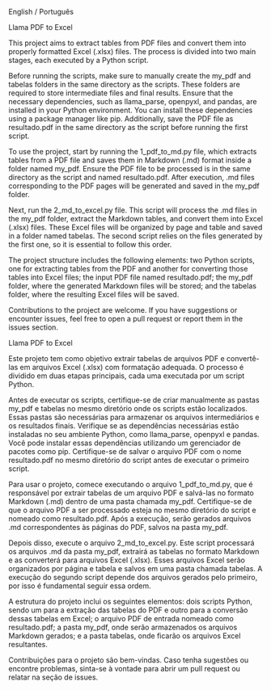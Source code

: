 English / Português

Llama PDF to Excel

This project aims to extract tables from PDF files and convert them into properly formatted Excel (.xlsx) files. The process is divided into two main stages, each executed by a Python script.

Before running the scripts, make sure to manually create the my_pdf and tabelas folders in the same directory as the scripts. These folders are required to store intermediate files and final results. Ensure that the necessary dependencies, such as llama_parse, openpyxl, and pandas, are installed in your Python environment. You can install these dependencies using a package manager like pip. Additionally, save the PDF file as resultado.pdf in the same directory as the script before running the first script.

To use the project, start by running the 1_pdf_to_md.py file, which extracts tables from a PDF file and saves them in Markdown (.md) format inside a folder named my_pdf. Ensure the PDF file to be processed is in the same directory as the script and named resultado.pdf. After execution, .md files corresponding to the PDF pages will be generated and saved in the my_pdf folder.

Next, run the 2_md_to_excel.py file. This script will process the .md files in the my_pdf folder, extract the Markdown tables, and convert them into Excel (.xlsx) files. These Excel files will be organized by page and table and saved in a folder named tabelas. The second script relies on the files generated by the first one, so it is essential to follow this order.

The project structure includes the following elements: two Python scripts, one for extracting tables from the PDF and another for converting those tables into Excel files; the input PDF file named resultado.pdf; the my_pdf folder, where the generated Markdown files will be stored; and the tabelas folder, where the resulting Excel files will be saved.

Contributions to the project are welcome. If you have suggestions or encounter issues, feel free to open a pull request or report them in the issues section.



Llama PDF to Excel

Este projeto tem como objetivo extrair tabelas de arquivos PDF e convertê-las em arquivos Excel (.xlsx) com formatação adequada. O processo é dividido em duas etapas principais, cada uma executada por um script Python.

Antes de executar os scripts, certifique-se de criar manualmente as pastas my_pdf e tabelas no mesmo diretório onde os scripts estão localizados. Essas pastas são necessárias para armazenar os arquivos intermediários e os resultados finais. Verifique se as dependências necessárias estão instaladas no seu ambiente Python, como llama_parse, openpyxl e pandas. Você pode instalar essas dependências utilizando um gerenciador de pacotes como pip. Certifique-se de salvar o arquivo PDF com o nome resultado.pdf no mesmo diretório do script antes de executar o primeiro script.

Para usar o projeto, comece executando o arquivo 1_pdf_to_md.py, que é responsável por extrair tabelas de um arquivo PDF e salvá-las no formato Markdown (.md) dentro de uma pasta chamada my_pdf. Certifique-se de que o arquivo PDF a ser processado esteja no mesmo diretório do script e nomeado como resultado.pdf. Após a execução, serão gerados arquivos .md correspondentes às páginas do PDF, salvos na pasta my_pdf.

Depois disso, execute o arquivo 2_md_to_excel.py. Este script processará os arquivos .md da pasta my_pdf, extrairá as tabelas no formato Markdown e as converterá para arquivos Excel (.xlsx). Esses arquivos Excel serão organizados por página e tabela e salvos em uma pasta chamada tabelas. A execução do segundo script depende dos arquivos gerados pelo primeiro, por isso é fundamental seguir essa ordem.

A estrutura do projeto inclui os seguintes elementos: dois scripts Python, sendo um para a extração das tabelas do PDF e outro para a conversão dessas tabelas em Excel; o arquivo PDF de entrada nomeado como resultado.pdf; a pasta my_pdf, onde serão armazenados os arquivos Markdown gerados; e a pasta tabelas, onde ficarão os arquivos Excel resultantes.

Contribuições para o projeto são bem-vindas. Caso tenha sugestões ou encontre problemas, sinta-se à vontade para abrir um pull request ou relatar na seção de issues.
